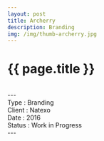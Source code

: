 ```yaml
---
layout: post
title: Archerry
description: Branding
img: /img/thumb-archerry.jpg
---
```


<h1 class="post-title">{{ page.title }}</h1>
<div class="img_row">
	<img class="col three" src="{{ site.baseurl }}/img/archerry-head.jpg" alt="" title="Archerry Logotypes"/>
</div>
<p class="caption">
---<br/>
Type : Branding<br/>
Client : Natexo<br/>
Date : 2016<br/>
Status : Work in Progress<br/>
---
</p>
<div class="img_row">
	<img class="col three" src="{{ site.baseurl }}/img/archerry-story.jpg" alt="" title="Archerry Story"/>
</div>
